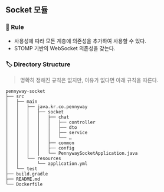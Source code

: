 ## Socket 모듈

### 🤝 Rule

- 사용성에 따라 모든 계층에 의존성을 추가하여 사용할 수 있다.
- STOMP 기반의 WebSocket 의존성을 갖는다.

### 🏷️ Directory Structure

> 명확히 정해진 규칙은 없지만, 이유가 없다면 아래 규칙을 따른다.

```
pennyway-socket
├── src
│   ├── main
│   │   ├── java.kr.co.pennyway
│   │   │   ├── socket
│   │   │   │   ├── chat
│   │   │   │   │   ├── controller
│   │   │   │   │   ├── dto
│   │   │   │   │   ├── service
│   │   │   │   │   └── …
│   │   │   │   ├── common
│   │   │   │   ├── config
│   │   │   │   └── PennywaySocketApplication.java
│   │   └── resources
│   │       └── application.yml
│   └── test
├── build.gradle
├── README.md
└── Dockerfile
```